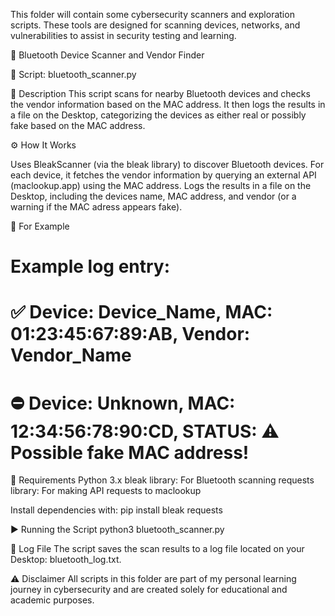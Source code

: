 This folder will contain some cybersecurity scanners and exploration scripts. 
These tools are designed for scanning devices, networks, and vulnerabilities to assist in security testing and learning.

🔐 Bluetooth Device Scanner and Vendor Finder

📄 Script: bluetooth_scanner.py

🧠 Description
This script scans for nearby Bluetooth devices and checks the vendor information based on the MAC address. 
It then logs the results in a file on the Desktop, categorizing the devices as either real or possibly fake based on the MAC address.

⚙️ How It Works

Uses BleakScanner (via the bleak library) to discover Bluetooth devices.
For each device, it fetches the vendor information by querying an external API (maclookup.app) using the MAC address.
Logs the results in a file on the Desktop, including the devices name, MAC address, and vendor (or a warning if the MAC adress appears fake).

🧪  For Example
# Example log entry:
# ✅ Device: Device_Name, MAC: 01:23:45:67:89:AB, Vendor: Vendor_Name
# ⛔ Device: Unknown, MAC: 12:34:56:78:90:CD, STATUS: ⚠️ Possible fake MAC address!
                                                                                                
🔧 Requirements
Python 3.x
bleak library: For Bluetooth scanning
requests library: For making API requests to maclookup

Install dependencies with:
pip install bleak requests
                                                                                                
▶️ Running the Script
python3 bluetooth_scanner.py
                                                                                                
💾 Log File
The script saves the scan results to a log file located on your Desktop: bluetooth_log.txt.

⚠️ Disclaimer
All scripts in this folder are part of my personal learning journey in cybersecurity and are created solely for educational and academic purposes.

